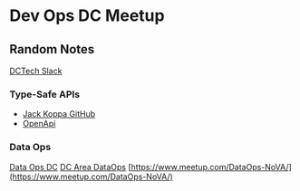 
# Dev Ops DC Meetup

## Random Notes
[DCTech Slack](http://www.dctechslack.com/)

### Type-Safe APIs
* [Jack Koppa GitHub](https://github.com/jackkoppa)
* [OpenApi](https://www.openapis.org/)

### Data Ops
[Data Ops DC](https://www.meetup.com/DataOpsDC/)
[DC Area DataOps](https://www.meetup.com/DC-Area-DataOps-Data-Operations/)
[https://www.meetup.com/DataOps-NoVA/](https://www.meetup.com/DataOps-NoVA/)
<!--stackedit_data:
eyJoaXN0b3J5IjpbMTYxNjcwOTUwMCwtODcwNTk0MjcwXX0=
-->